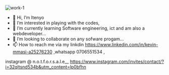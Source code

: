 ![work-1](https://user-images.githubusercontent.com/99266965/165511306-762f53de-a3dd-46b2-923c-fe8756192057.jpg)
- 👋 Hi, I’m Itenyo
- 👀 I’m interested in playing with the codes,
- 🌱 I’m currently learning Software engineering, ict and am also a webdeveloper...
- 💞️ I’m looking to collaborate on any sofware progam...
- 📫 How to reach me via my linkdin https://www.linkedin.com/in/kevin-mmasi-a25276230 
,whatsapp 0706551534 ,
<!---
Itenyo/Itenyo is a ✨ special ✨ repository because its `README.md` (this file) appears on your GitHub profile.
You can click the Preview link to take a look at your changes.
--->

instagram @ n.o.t.f.o.r.s.a.l.e__
https://www.instagram.com/invites/contact/?i=32qltsnd534b&utm_content=lp0bfhn

